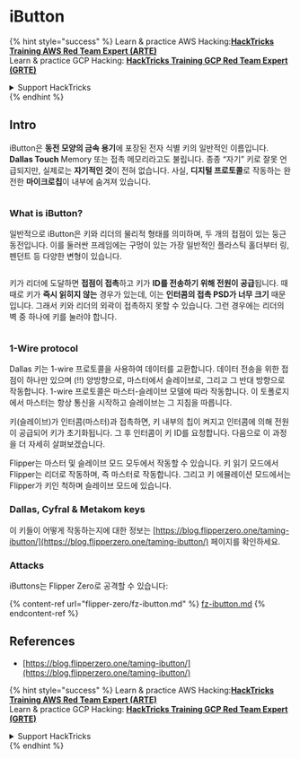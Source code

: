 # iButton

{% hint style="success" %}
Learn & practice AWS Hacking:<img src="/.gitbook/assets/arte.png" alt="" data-size="line">[**HackTricks Training AWS Red Team Expert (ARTE)**](https://training.hacktricks.xyz/courses/arte)<img src="/.gitbook/assets/arte.png" alt="" data-size="line">\
Learn & practice GCP Hacking: <img src="/.gitbook/assets/grte.png" alt="" data-size="line">[**HackTricks Training GCP Red Team Expert (GRTE)**<img src="/.gitbook/assets/grte.png" alt="" data-size="line">](https://training.hacktricks.xyz/courses/grte)

<details>

<summary>Support HackTricks</summary>

* Check the [**subscription plans**](https://github.com/sponsors/carlospolop)!
* **Join the** 💬 [**Discord group**](https://discord.gg/hRep4RUj7f) or the [**telegram group**](https://t.me/peass) or **follow** us on **Twitter** 🐦 [**@hacktricks\_live**](https://twitter.com/hacktricks\_live)**.**
* **Share hacking tricks by submitting PRs to the** [**HackTricks**](https://github.com/carlospolop/hacktricks) and [**HackTricks Cloud**](https://github.com/carlospolop/hacktricks-cloud) github repos.

</details>
{% endhint %}

## Intro

iButton은 **동전 모양의 금속 용기**에 포장된 전자 식별 키의 일반적인 이름입니다. **Dallas Touch** Memory 또는 접촉 메모리라고도 불립니다. 종종 “자기” 키로 잘못 언급되지만, 실제로는 **자기적인 것**이 전혀 없습니다. 사실, **디지털 프로토콜**로 작동하는 완전한 **마이크로칩**이 내부에 숨겨져 있습니다.

<figure><img src="../../.gitbook/assets/image (915).png" alt=""><figcaption></figcaption></figure>

### What is iButton? <a href="#what-is-ibutton" id="what-is-ibutton"></a>

일반적으로 iButton은 키와 리더의 물리적 형태를 의미하며, 두 개의 접점이 있는 둥근 동전입니다. 이를 둘러싼 프레임에는 구멍이 있는 가장 일반적인 플라스틱 홀더부터 링, 펜던트 등 다양한 변형이 있습니다.

<figure><img src="../../.gitbook/assets/image (1078).png" alt=""><figcaption></figcaption></figure>

키가 리더에 도달하면 **접점이 접촉**하고 키가 **ID를 전송하기 위해 전원이 공급**됩니다. 때때로 키가 **즉시 읽히지 않는** 경우가 있는데, 이는 **인터콤의 접촉 PSD가 너무 크기** 때문입니다. 그래서 키와 리더의 외곽이 접촉하지 못할 수 있습니다. 그런 경우에는 리더의 벽 중 하나에 키를 눌러야 합니다.

<figure><img src="../../.gitbook/assets/image (290).png" alt=""><figcaption></figcaption></figure>

### **1-Wire protocol** <a href="#id-1-wire-protocol" id="id-1-wire-protocol"></a>

Dallas 키는 1-wire 프로토콜을 사용하여 데이터를 교환합니다. 데이터 전송을 위한 접점이 하나만 있으며 (!!) 양방향으로, 마스터에서 슬레이브로, 그리고 그 반대 방향으로 작동합니다. 1-wire 프로토콜은 마스터-슬레이브 모델에 따라 작동합니다. 이 토폴로지에서 마스터는 항상 통신을 시작하고 슬레이브는 그 지침을 따릅니다.

키(슬레이브)가 인터콤(마스터)과 접촉하면, 키 내부의 칩이 켜지고 인터콤에 의해 전원이 공급되어 키가 초기화됩니다. 그 후 인터콤이 키 ID를 요청합니다. 다음으로 이 과정을 더 자세히 살펴보겠습니다.

Flipper는 마스터 및 슬레이브 모드 모두에서 작동할 수 있습니다. 키 읽기 모드에서 Flipper는 리더로 작동하며, 즉 마스터로 작동합니다. 그리고 키 에뮬레이션 모드에서는 Flipper가 키인 척하며 슬레이브 모드에 있습니다.

### Dallas, Cyfral & Metakom keys

이 키들이 어떻게 작동하는지에 대한 정보는 [https://blog.flipperzero.one/taming-ibutton/](https://blog.flipperzero.one/taming-ibutton/) 페이지를 확인하세요.

### Attacks

iButtons는 Flipper Zero로 공격할 수 있습니다:

{% content-ref url="flipper-zero/fz-ibutton.md" %}
[fz-ibutton.md](flipper-zero/fz-ibutton.md)
{% endcontent-ref %}

## References

* [https://blog.flipperzero.one/taming-ibutton/](https://blog.flipperzero.one/taming-ibutton/)

{% hint style="success" %}
Learn & practice AWS Hacking:<img src="/.gitbook/assets/arte.png" alt="" data-size="line">[**HackTricks Training AWS Red Team Expert (ARTE)**](https://training.hacktricks.xyz/courses/arte)<img src="/.gitbook/assets/arte.png" alt="" data-size="line">\
Learn & practice GCP Hacking: <img src="/.gitbook/assets/grte.png" alt="" data-size="line">[**HackTricks Training GCP Red Team Expert (GRTE)**<img src="/.gitbook/assets/grte.png" alt="" data-size="line">](https://training.hacktricks.xyz/courses/grte)

<details>

<summary>Support HackTricks</summary>

* Check the [**subscription plans**](https://github.com/sponsors/carlospolop)!
* **Join the** 💬 [**Discord group**](https://discord.gg/hRep4RUj7f) or the [**telegram group**](https://t.me/peass) or **follow** us on **Twitter** 🐦 [**@hacktricks\_live**](https://twitter.com/hacktricks\_live)**.**
* **Share hacking tricks by submitting PRs to the** [**HackTricks**](https://github.com/carlospolop/hacktricks) and [**HackTricks Cloud**](https://github.com/carlospolop/hacktricks-cloud) github repos.

</details>
{% endhint %}
